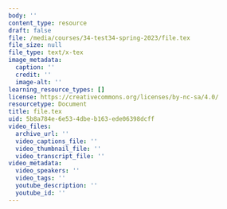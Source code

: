 ```yaml
---
body: ''
content_type: resource
draft: false
file: /media/courses/34-test34-spring-2023/file.tex
file_size: null
file_type: text/x-tex
image_metadata:
  caption: ''
  credit: ''
  image-alt: ''
learning_resource_types: []
license: https://creativecommons.org/licenses/by-nc-sa/4.0/
resourcetype: Document
title: file.tex
uid: 5b8a784e-6e53-4dbe-b163-ede06398dcff
video_files:
  archive_url: ''
  video_captions_file: ''
  video_thumbnail_file: ''
  video_transcript_file: ''
video_metadata:
  video_speakers: ''
  video_tags: ''
  youtube_description: ''
  youtube_id: ''
---
```

